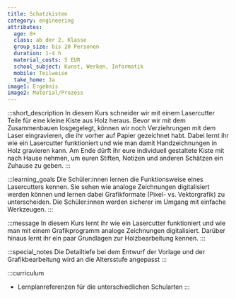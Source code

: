 ```yaml
---
title: Schatzkisten
category: engineering
attributes:
  age: 8+
  class: ab der 2. Klasse
  group_size: bis 20 Personen
  duration: 1-4 h  
  material_costs: 5 EUR
  school_subject: Kunst, Werken, Informatik
  mobile: Teilweise
  take_home: Ja
image1: Ergebnis
image2: Material/Prozess
---
```

:::short_description
In diesem Kurs schneider wir mit einem Lasercutter Teile für eine kleine Kiste aus Holz heraus. Bevor wir mit dem Zusammenbauen losgegelegt, können wir noch Verziehrungen mit dem Laser eingravieren, die ihr vorher auf Papier gezeichnet habt. Dabei lernt ihr wie ein Lasercutter funktioniert und wie man damit Handzeichnungen in Holz gravieren kann. Am Ende dürft ihr eure individuell gestaltete Kiste mit nach Hause nehmen, um euren Stiften, Notizen und anderen Schätzen ein Zuhause zu geben.
:::

:::learning_goals
Die Schüler:innen lernen die Funktionsweise eines Lasercutters kennen. Sie sehen wie analoge Zeichnungen digitalisiert werden können und lernen dabei Grafikformate (Pixel- vs. Vektorgrafik) zu unterscheiden. Die Schüler:innen werden sicherer im Umgang mit einfache Werkzeugen.
:::

:::message
In diesem Kurs lernt ihr wie ein Lasercutter funktioniert und wie man mit einem Grafikprogramm analoge Zeichnungen digitalisiert. Darüber hinaus lernt ihr ein paar Grundlagen zur Holzbearbeitung kennen.
:::

:::special_notes
Die Detailtiefe bei dem Entwurf der Vorlage und der Grafikbearbeitung wird an die Altersstufe angepasst
:::

:::curriculum
- Lernplanreferenzen für die unterschiedlichen Schularten
:::
